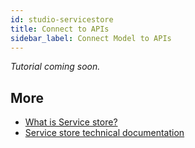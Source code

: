 ```yaml
---
id: studio-servicestore
title: Connect to APIs
sidebar_label: Connect Model to APIs
---
```


_Tutorial coming soon._ 

## More
- [What is Service store?](../concepts//legend-studio-concepts.md/#service-store)
- [Service store technical documentation](../reference/stores.md/#service-stores)
